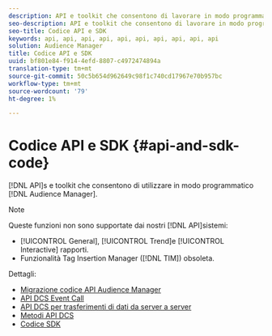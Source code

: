 ```yaml
---
description: API e toolkit che consentono di lavorare in modo programmatico con  Audience Manager.
seo-description: API e toolkit che consentono di lavorare in modo programmatico con  Audience Manager.
seo-title: Codice API e SDK
keywords: api, api, api, api, api, api, api, api, api, api
solution: Audience Manager
title: Codice API e SDK
uuid: bf801e84-f914-4efd-8807-c4972474894a
translation-type: tm+mt
source-git-commit: 50c5b654d962649c98f1c740cd17967e70b957bc
workflow-type: tm+mt
source-wordcount: '79'
ht-degree: 1%

---
```



# Codice API e SDK {#api-and-sdk-code}

[!DNL API]s e toolkit che consentono di utilizzare in modo programmatico [!DNL Audience Manager].

>[!NOTE]
>
>Queste funzioni non sono supportate dai nostri [!DNL API]sistemi:
>
>* [!UICONTROL General], [!UICONTROL Trend]e [!UICONTROL Interactive] rapporti.
>* Funzionalità Tag Insertion Manager ([!DNL TIM]) obsoleta.


Dettagli:

* [Migrazione  codice API Audience Manager](api-swagger-migration.md)
* [API DCS Event Call](dcs-intro/dcs-event-calls/dcs-event-calls.md)
* [API DCS per trasferimenti di dati da server a server](dcs-intro/dcs-s2s/dcs-s2s.md)
* [Metodi API DCS](dcs-intro/dcs-api-reference/dcs-api-methods.md)
* [Codice SDK](/help/using/api/aam-sdk.md)

